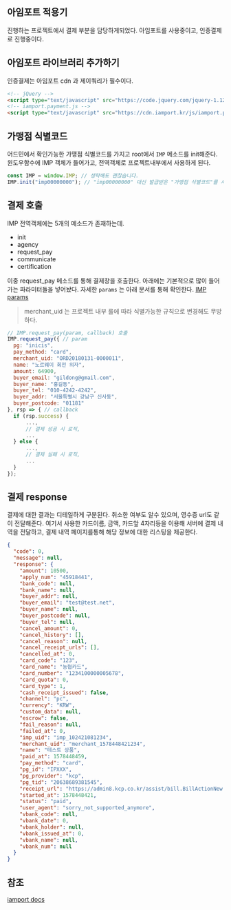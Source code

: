 ## 아임포트 적용기

진행하는 프로젝트에서 결제 부분을 담당하게되었다.
아임포트를 사용중이고, 인증결제로 진행중이다.

## 아임포트 라이브러리 추가하기

인증결제는 아임포트 cdn 과 제이쿼리가 필수이다.
```html
<!-- jQuery -->
<script type="text/javascript" src="https://code.jquery.com/jquery-1.12.4.min.js" ></script>
<!-- iamport.payment.js -->
<script type="text/javascript" src="https://cdn.iamport.kr/js/iamport.payment-1.1.5.js"></script>
```

## 가맹점 식별코드
어드민에서 확인가능한 가맹점 식별코드를 가지고
root에서 `IMP` 메소드를 init해준다.  
윈도우함수에 IMP 객체가 들어가고, 전역객체로 프로젝트내부에서
사용하게 된다.

```js
const IMP = window.IMP; // 생략해도 괜찮습니다.
IMP.init("imp00000000"); // "imp00000000" 대신 발급받은 "가맹점 식별코드"를 사용합니다.
```

## 결제 호출
IMP 전역객체에는 5개의 메소드가 존재하는데.
- init
- agency
- request_pay
- communicate
- certification

이중 request_pay 메소드를 통해 결제창을 호출한다.
아래에는 기본적으로 많이 들어가는 파라미터들을 넣어놨다.
자세한 `params` 는 아래 문서를 통해 확인한다.
[IMP params](https://docs.iamport.kr/tech/imp#param)

> merchant_uid 는 프로젝트 내부 룰에 따라 식별가능한 규칙으로 변경해도 무방하다.

```js
// IMP.request_pay(param, callback) 호출
IMP.request_pay({ // param
  pg: "inicis",
  pay_method: "card",
  merchant_uid: "ORD20180131-0000011",
  name: "노르웨이 회전 의자",
  amount: 64900,
  buyer_email: "gildong@gmail.com",
  buyer_name: "홍길동",
  buyer_tel: "010-4242-4242",
  buyer_addr: "서울특별시 강남구 신사동",
  buyer_postcode: "01181"
}, rsp => { // callback
  if (rsp.success) {
      ...,
      // 결제 성공 시 로직,
      ...
  } else {
      ...,
      // 결제 실패 시 로직,
      ...
  }
});
```

## 결제 response
결제에 대한 결과는 디테일하게 구분된다.
취소한 여부도 알수 있으며, 영수증 url도 같이 전달해준다.
여기서 사용한 카드이름, 금액, 카드앞 4자리등을
이용해 서버에 결제 내역을 전달하고, 결제 내역 페이지를통해
해당 정보에 대한 리스팅을 제공한다.

```json
{
  "code": 0,
  "message": null,
  "response": {
    "amount": 10500,
    "apply_num": "45918441",
    "bank_code": null,
    "bank_name": null,
    "buyer_addr": null,
    "buyer_email": "test@test.net",
    "buyer_name": null,
    "buyer_postcode": null,
    "buyer_tel": null,
    "cancel_amount": 0,
    "cancel_history": [],
    "cancel_reason": null,
    "cancel_receipt_urls": [],
    "cancelled_at": 0,
    "card_code": "123",
    "card_name": "농협카드",
    "card_number": "1234100000005678",
    "card_quota": 0,
    "card_type": 1,
    "cash_receipt_issued": false,
    "channel": "pc",
    "currency": "KRW",
    "custom_data": null,
    "escrow": false,
    "fail_reason": null,
    "failed_at": 0,
    "imp_uid": "imp_102421081234",
    "merchant_uid": "merchant_1578448421234",
    "name": "테스트 상품",
    "paid_at": 1578448459,
    "pay_method": "card",
    "pg_id": "IPXXX",
    "pg_provider": "kcp",
    "pg_tid": "20638689381545",
    "receipt_url": "https://admin8.kcp.co.kr/assist/bill.BillActionNew.do?cmd=card_bill&tno=20638689381545&order_no=imp_102421081234&trade_mony=10500",
    "started_at": 1578448421,
    "status": "paid",
    "user_agent": "sorry_not_supported_anymore",
    "vbank_code": null,
    "vbank_date": 0,
    "vbank_holder": null,
    "vbank_issued_at": 0,
    "vbank_name": null,
    "vbank_num": null
  }
}
```

## 참조
[iamport docs](https://docs.iamport.kr/implementation/payment)